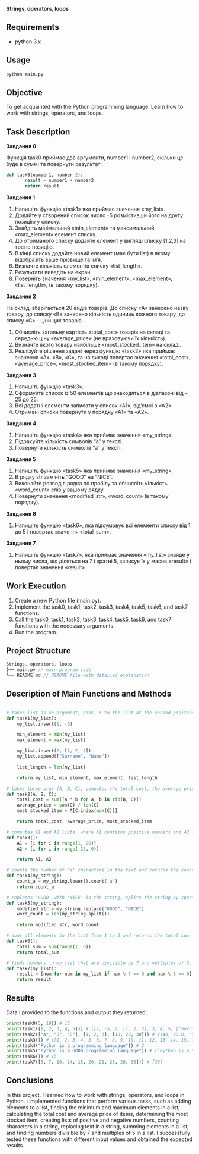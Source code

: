 **Strings, operators, loops**

## Requirements
- python 3.x

## Usage

```sh
python main.py
```

## Objective

To get acquainted with the Python programming language. Learn how to work with strings, operators, and loops.

## Task Description

**Завдання 0**

Функція task0 приймає два аргументи, number1 і number2, скільки це буде в суммі та повернути результат:

```python
def task0(number1, number 2):
       result = number1 + number2
       return result
```

**Завдання 1**

1. Напишіть функцію «task1» яка приймає значення «my_list». 
2. Додайте у створений список число -5 розмістивши його на другу позицію у списку.
3. Знайдіть мінімальний «min_element» та максимальний «max_element» елемент списку.
4. До отриманого списку додайте елемент у вигляді списку [1,2,3] на третю позицію.
5. В кінці списку додайте новий елемент (має бути list) в якому відобразіть ваше прізвище та ім’я.
6. Визначте кількість елементів списку «list_length».
7. Результати виведіть на екран.
8. Поверніть значення «my_list», «min_element», «max_element», «list_length», (в такому порядку).

**Завдання 2**

На складі зберігається 20 видів товарів. До списку «A» занесено назву товару, до списку «B» занесено кількість одиниць кожного товару, до списку «C» - ціни цих товарів. 

1. Обчисліть загальну вартість «total_cost» товарів на складі та середню ціну «average_price» (не враховуючи їх кількість). 
2. Визначте якого товару найбільше «most_stocked_item» на складі.
3. Реалізуйте рішення задачі через функцію «task2» яка приймає значення «A», «B», «C», та на виході повертає значення «total_cost», «average_price», «most_stocked_item» (в такому порядку).

**Завдання 3**

1. Напишіть функцію «task3». 
2. Сформуйте список із 50 елементів що знаходяться в діапазоні від – 25 до 25.
3. Всі додатні елементи записати у список «А1», від’ємні в «А2». 
4. Отримані списки повернути у порядку «А1» та «А2».

**Завдання 4**

1. Напишіть функцію «task4» яка приймає значення «my_string».
2. Підрахуйте кількість символів “а” у тексті.
3. Повернути кількість символів “а” у тексті.

**Завдання 5**

1. Напишіть функцію «task5» яка приймає значення «my_string». 
2. В рядку str замініть “GOOD” на “NICE”.
3. Виконайте розподіл рядка по пробілу та обчисліть кількість «word_count» слів у вашому рядку.
4. Повернути значення «modified_str», «word_count» (в такому порядку).
 
**Завдання 6**

1. Напишіть функцію «task6», яка підсумовує всі елементи списку від 1 до 5 і повертає значення «total_sum».

**Завдання 7**

1. Напишіть функцію «task7», яка приймає значення «my_list» знайде у ньому числа, що діляться на 7 і кратні 5, записує їх у масив «result» і повертає значення «result».

## Work Execution

1. Create a new Python file (main.py).
2. Implement the task0, task1, task2, task3, task4, task5, task6, and task7 functions.
3. Call the task0, task1, task2, task3, task4, task5, task6, and task7 functions with the necessary arguments.
4. Run the program.

## Project Structure

```rust
Strings, operators, loops
├── main.py // main program code
└── README.md // README file with detailed explanation
```

## Description of Main Functions and Methods

```python

# takes list as an argument, adds -5 to the list at the second position, finds the minimum and maximum elements of the list, adds a list [1, 2, 3] to the third position, adds a new element (must be a list) that displays your last name and first name at the end of the list, determines the number of elements in the list, and returns my_list, min_element, max_element, list_length (in that order)
def task1(my_list):
    my_list.insert(1, -5)

    min_element = min(my_list)
    max_element = max(my_list)

    my_list.insert(2, [1, 2, 3])
    my_list.append(["Surname", "Name"])

    list_length = len(my_list)

    return my_list, min_element, max_element, list_length

# takes three args (A, B, C), computes the total cost, the average price, and determines the most stocked item
def task2(A, B, C):
    total_cost = sum([a * b for a, b in zip(B, C)])
    average_price = sum(C) / len(C)
    most_stocked_item = A[C.index(max(C))]

    return total_cost, average_price, most_stocked_item

# computes A1 and A2 lists, where A1 contains positive numbers and A2 contains negative numbers, both lists contain numbers from -25 to 25, and returns A1 and A2 lists, respectively
def task3():
    A1 = [i for i in range(1, 26)]
    A2 = [i for i in range(-25, 0)]

    return A1, A2

# counts the number of 'a' characters in the text and returns the count
def task4(my_string):
    count_a = my_string.lower().count('a')
    return count_a

# replaces 'GOOD' with 'NICE' in the string, splits the string by space, and counts the number of words in the string, and returns modified_str and word_count, respectively
def task5(my_string):
    modified_str = my_string.replace("GOOD", "NICE")
    word_count = len(my_string.split())

    return modified_str, word_count

# sums all elements in the list from 1 to 5 and returns the total sum
def task6():
    total_sum = sum(range(1, 6))
    return total_sum

# finds numbers in my_list that are divisible by 7 and multiples of 5, stores them in the result array, and returns the result
def task7(my_list):
    result = [num for num in my_list if num % 7 == 0 and num % 5 == 0]
    return result
```

## Results

Data I provided to the functions and output they returned:

```python
print(task0(5, 10)) # 15
print(task1([1, 2, 3, 4, 5])) # ([1, -5, 2, [1, 2, 3], 3, 4, 5, ['Surname', 'Name']], -5, 5, 8)
print(task2(["A", "B", "C"], [1, 2, 3], [10, 20, 30])) # (140, 20.0, 'C')
print(task3()) # ([1, 2, 3, 4, 5, 6, 7, 8, 9, 10, 11, 12, 13, 14, 15, 16, 17, 18, 19, 20, 21, 22, 23, 24, 25], [-25, -24, -23, -22, -21, -20, -19, -18, -17, -16, -15, -14, -13, -12, -11, -10, -9, -8, -7, -6, -5, -4, -3, -2, -1])
print(task4("Python is a programming language")) # 2
print(task5("Python is a GOOD programming language")) # ('Python is a NICE programming language', 6)
print(task6()) # 15
print(task7([5, 7, 10, 14, 15, 20, 21, 25, 28, 30])) # [35]
```

## Conclusions

In this project, I learned how to work with strings, operators, and loops in Python. I implemented functions that perform various tasks, such as adding elements to a list, finding the minimum and maximum elements in a list, calculating the total cost and average price of items, determining the most stocked item, creating lists of positive and negative numbers, counting characters in a string, replacing text in a string, summing elements in a list, and finding numbers divisible by 7 and multiples of 5 in a list. I successfully tested these functions with different input values and obtained the expected results.

